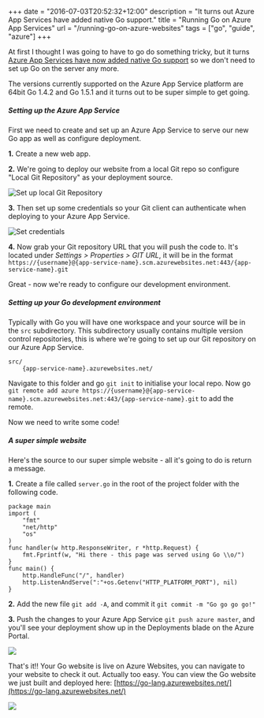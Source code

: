 +++
date = "2016-07-03T20:52:32+12:00"
description = "It turns out Azure App Services have added native Go support."
title = "Running Go on Azure App Services"
url = "/running-go-on-azure-websites"
tags = ["go", "guide", "azure"]
+++

At first I thought I was going to have to go do something tricky, but it turns [Azure App Services have now added native Go support](https://azure.microsoft.com/en-gb/blog/running-go-applications-on-azure-app-service/) so we don't need to set up Go on the server any more.

The versions currently supported on the Azure App Service platform are 64bit Go 1.4.2 and Go 1.5.1 and it turns out to be super simple to get going.

##### Setting up the Azure App Service

First we need to create and set up an Azure App Service to serve our new Go app as well as configure deployment.

**1.** Create a new web app. 

**2.** We're going to deploy our website from a local Git repo so configure "Local Git Repository" as your deployment source.

![Set up local Git Repository](/images/go-azure-01.png)

**3.** Then set up some credentials so your Git client can authenticate when deploying to your Azure App Service.

![Set credentials](/images/go-azure-02.png)

**4.** Now grab your Git repository URL that you will push the code to. It's located under _Settings > Properties > GIT URL_, it will be in the format `https://{username}@{app-service-name}.scm.azurewebsites.net:443/{app-service-name}.git`

Great - now we're ready to configure our development environment.

##### Setting up your Go development environment

Typically with Go you will have one workspace and your source will be in the `src` subdirectory. This subdirectory usually contains multiple version control repositories, this is where we're going to set up our Git repository on our Azure App Service.

    src/
        {app-service-name}.azurewebsites.net/

Navigate to this folder and go `git init` to initialise your local repo. Now go `git remote add azure https://{username}@{app-service-name}.scm.azurewebsites.net:443/{app-service-name}.git` to add the remote.

Now we need to write some code!

##### A super simple website

Here's the source to our super simple website - all it's going to do is return a message.

**1.** Create a file called `server.go` in the root of the project folder with the following code. 

````
package main
import (
    "fmt"
    "net/http"
    "os" 
)
func handler(w http.ResponseWriter, r *http.Request) {
    fmt.Fprintf(w, "Hi there - this page was served using Go \\o/")
}
func main() {
    http.HandleFunc("/", handler)
    http.ListenAndServe(":"+os.Getenv("HTTP_PLATFORM_PORT"), nil)
}
````

**2.** Add the new file `git add -A`, and commit it `git commit -m "Go go go go!"`

**3.** Push the changes to your Azure App Service `git push azure master`, and you'll see your deployment show up in the Deployments blade on the Azure Portal.

![](/images/go-azure-03.png)

That's it!! Your Go website is live on Azure Websites, you can navigate to your website to check it out. Actually too easy. You can view the Go website we just built and deployed here: [https://go-lang.azurewebsites.net/](https://go-lang.azurewebsites.net/)

![](/images/go-azure-04.png)
